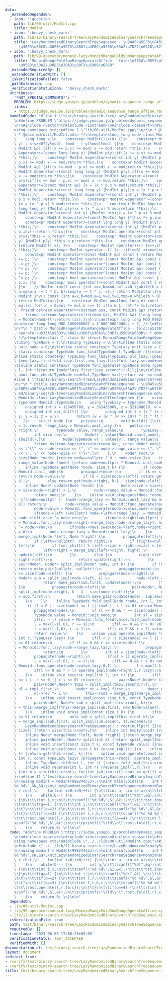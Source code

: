 ```yaml
---
data:
  _extendedDependsOn:
  - icon: ':question:'
    path: lib/00-util/ModInt.cpp
    title: ModInt
  - icon: ':heavy_check_mark:'
    path: lib/12-binary-search-tree/LazyRandomizedBinarySearchTreeSequence.cpp
    title: "LazyRandomizedBinarySearchTreeSequence - \u9045\u5EF6\u8A55\u4FA1\u30E9\
      \u30F3\u30C0\u30E0\u5E73\u8861\u4E8C\u5206\u63A2\u7D22\u6728\u5217"
  - icon: ':heavy_check_mark:'
    path: lib/99-operator/monoid-lazy/MonoidRangeFoldSumRangeOperateAffine.cpp
    title: "MonoidRangeFoldSumRangeOperateAffine - fold:\u533A\u9593\u548C, operate:\u533A\
      \u9593\u30A2\u30D5\u30A3\u30F3\u5909\u63DB"
  _extendedRequiredBy: []
  _extendedVerifiedWith: []
  _isVerificationFailed: false
  _pathExtension: cpp
  _verificationStatusIcon: ':heavy_check_mark:'
  attributes:
    '*NOT_SPECIAL_COMMENTS*': ''
    PROBLEM: https://judge.yosupo.jp/problem/dynamic_sequence_range_affine_range_sum
    links:
    - https://judge.yosupo.jp/problem/dynamic_sequence_range_affine_range_sum
  bundledCode: "#line 1 \"test/binary-search-tree/LazyRandomizedBinarySearchTreeSequence-reverse.test.cpp\"\
    \n#define PROBLEM \"https://judge.yosupo.jp/problem/dynamic_sequence_range_affine_range_sum\"\
    \n\n#include <vector>\n#include <iostream>\n#include <cassert>\n#include <queue>\n\
    using namespace std;\n#line 1 \"lib/00-util/ModInt.cpp\"\n/*\n * @title ModInt\n\
    \ * @docs md/util/ModInt.md\n */\ntemplate<long long mod> class ModInt {\npublic:\n\
    \    long long x;\n    constexpr ModInt():x(0) {}\n    constexpr ModInt(long long\
    \ y) : x(y>=0?(y%mod): (mod - (-y)%mod)%mod) {}\n    constexpr ModInt &operator+=(const\
    \ ModInt &p) {if((x += p.x) >= mod) x -= mod;return *this;}\n    constexpr ModInt\
    \ &operator+=(const long long y) {ModInt p(y);if((x += p.x) >= mod) x -= mod;return\
    \ *this;}\n    constexpr ModInt &operator+=(const int y) {ModInt p(y);if((x +=\
    \ p.x) >= mod) x -= mod;return *this;}\n    constexpr ModInt &operator-=(const\
    \ ModInt &p) {if((x += mod - p.x) >= mod) x -= mod;return *this;}\n    constexpr\
    \ ModInt &operator-=(const long long y) {ModInt p(y);if((x += mod - p.x) >= mod)\
    \ x -= mod;return *this;}\n    constexpr ModInt &operator-=(const int y) {ModInt\
    \ p(y);if((x += mod - p.x) >= mod) x -= mod;return *this;}\n    constexpr ModInt\
    \ &operator*=(const ModInt &p) {x = (x * p.x % mod);return *this;}\n    constexpr\
    \ ModInt &operator*=(const long long y) {ModInt p(y);x = (x * p.x % mod);return\
    \ *this;}\n    constexpr ModInt &operator*=(const int y) {ModInt p(y);x = (x *\
    \ p.x % mod);return *this;}\n    constexpr ModInt &operator^=(const ModInt &p)\
    \ {x = (x ^ p.x) % mod;return *this;}\n    constexpr ModInt &operator^=(const\
    \ long long y) {ModInt p(y);x = (x ^ p.x) % mod;return *this;}\n    constexpr\
    \ ModInt &operator^=(const int y) {ModInt p(y);x = (x ^ p.x) % mod;return *this;}\n\
    \    constexpr ModInt &operator/=(const ModInt &p) {*this *= p.inv();return *this;}\n\
    \    constexpr ModInt &operator/=(const long long y) {ModInt p(y);*this *= p.inv();return\
    \ *this;}\n    constexpr ModInt &operator/=(const int y) {ModInt p(y);*this *=\
    \ p.inv();return *this;}\n    constexpr ModInt operator=(const int y) {ModInt\
    \ p(y);*this = p;return *this;}\n    constexpr ModInt operator=(const long long\
    \ y) {ModInt p(y);*this = p;return *this;}\n    constexpr ModInt operator-() const\
    \ {return ModInt(-x); }\n    constexpr ModInt operator++() {x++;if(x>=mod) x-=mod;return\
    \ *this;}\n    constexpr ModInt operator--() {x--;if(x<0) x+=mod;return *this;}\n\
    \    constexpr ModInt operator+(const ModInt &p) const { return ModInt(*this)\
    \ += p; }\n    constexpr ModInt operator-(const ModInt &p) const { return ModInt(*this)\
    \ -= p; }\n    constexpr ModInt operator*(const ModInt &p) const { return ModInt(*this)\
    \ *= p; }\n    constexpr ModInt operator/(const ModInt &p) const { return ModInt(*this)\
    \ /= p; }\n    constexpr ModInt operator^(const ModInt &p) const { return ModInt(*this)\
    \ ^= p; }\n    constexpr bool operator==(const ModInt &p) const { return x ==\
    \ p.x; }\n    constexpr bool operator!=(const ModInt &p) const { return x != p.x;\
    \ }\n    // ModInt inv() const {int a=x,b=mod,u=1,v=0,t;while(b > 0) {t = a /\
    \ b;swap(a -= t * b, b);swap(u -= t * v, v);} return ModInt(u);}\n    constexpr\
    \ ModInt inv() const {int a=x,b=mod,u=1,v=0,t=0,tmp=0;while(b > 0) {t = a / b;a-=t*b;tmp=a;a=b;b=tmp;u-=t*v;tmp=u;u=v;v=tmp;}\
    \ return ModInt(u);}\n    constexpr ModInt pow(long long n) const {ModInt ret(1),\
    \ mul(x);for(;n > 0;mul *= mul,n >>= 1) if(n & 1) ret *= mul;return ret;}\n  \
    \  friend ostream &operator<<(ostream &os, const ModInt &p) {return os << p.x;}\n\
    \    friend istream &operator>>(istream &is, ModInt &a) {long long t;is >> t;a\
    \ = ModInt<mod>(t);return (is);}\n};\nconstexpr long long MOD_998244353 = 998244353;\n\
    constexpr long long MOD_1000000007 = 1'000'000'000LL + 7; //'\n#line 1 \"lib/99-operator/monoid-lazy/MonoidRangeFoldSumRangeOperateAffine.cpp\"\
    \n/*\n * @title MonoidRangeFoldSumRangeOperateAffine - fold:\u533A\u9593\u548C\
    , operate:\u533A\u9593\u30A2\u30D5\u30A3\u30F3\u5909\u63DB\n * @docs md/operator/monoid-lazy/MonoidRangeSumRangeAffine.md\n\
    \ */\ntemplate<class T, class U> struct MonoidRangeFoldSumRangeOperateAffine {\n\
    \tusing TypeNode = T;\n\tusing TypeLazy = U;\n\tinline static constexpr TypeNode\
    \ unit_node = 0;\n\tinline static constexpr TypeLazy unit_lazy = {1,0};\n\tinline\
    \ static constexpr TypeNode func_fold(TypeNode l,TypeNode r){return l+r;}\n\t\
    inline static constexpr TypeLazy func_lazy(TypeLazy old_lazy,TypeLazy new_lazy){return\
    \ {new_lazy.first*old_lazy.first,new_lazy.first*old_lazy.second+new_lazy.second};}\n\
    \tinline static constexpr TypeNode func_operate(TypeNode node,TypeLazy lazy,int\
    \ l, int r){return {node*lazy.first+lazy.second*(r-l)};}\n\tinline static constexpr\
    \ bool func_check(TypeNode nodeVal,TypeNode var){return var <= nodeVal;}\n};\n\
    #line 1 \"lib/12-binary-search-tree/LazyRandomizedBinarySearchTreeSequence.cpp\"\
    \n/*\n * @title LazyRandomizedBinarySearchTreeSequence - \u9045\u5EF6\u8A55\u4FA1\
    \u30E9\u30F3\u30C0\u30E0\u5E73\u8861\u4E8C\u5206\u63A2\u7D22\u6728\u5217\n * @docs\
    \ md/binary-search-tree/LazyRandomizedBinarySearchTreeSequence.md\n */\ntemplate<class\
    \ Monoid> class LazyRandomizedBinarySearchTreeSequence {\n    using TypeNode =\
    \ typename Monoid::TypeNode;\n    using TypeLazy = typename Monoid::TypeLazy;\n\
    \    unsigned int x = 123456789, y = 362436069, z = 521288629, w = 88675123;\n\
    \    unsigned int xor_shift() {\n        unsigned int t = (x ^ (x << 11)); x =\
    \ y; y = z; z = w;\n        return (w = (w ^ (w >> 19)) ^ (t ^ (t >> 8)));\n \
    \   }\n    struct Node {\n    private:\n        void build() {left = right = nullptr;size\
    \ = 1; rev=0; range_lazy = Monoid::unit_lazy;}\n    public:\n        Node *left,\
    \ *right;\n        TypeNode value, range_value;\n        TypeLazy range_lazy;\n\
    \        int size,rev;\n        Node() : value(Monoid::unit_node), range_value(Monoid::unit_node)\
    \ {build();}\n        Node(TypeNode v) : value(v), range_value(v) {build();}\n\
    \        friend ostream &operator<<(ostream &os, const Node* node) {return os\
    \ << \"{\" << node->value << \", \" << node->range_value << \", \" << node->range_lazy\
    \ << \", \" << node->size << \"}\";}\n    };\n    Node* root;\n    inline int\
    \ size(Node *node) {return node==nullptr ? 0 : node->size;}\n    inline TypeNode\
    \ range_value(Node *node) {return node==nullptr ? Monoid::unit_node : node->range_value;}\n\
    \    inline TypeNode get(Node *node, size_t k) {\n        if (node==nullptr) return\
    \ Monoid::unit_node;\n        propagate(node);\n        if (k == size(node->left))\
    \ return node->value;\n        if (k < size(node->left)) return get(node->left,\
    \ k);\n        else return get(node->right, k-1 - size(node->left));\n    }\n\
    \    inline Node* update(Node *node) {\n        node->size = size(node->left)\
    \ + size(node->right) + 1;\n        node->range_value = Monoid::func_fold(Monoid::func_fold(range_value(node->left),node->value),range_value(node->right));\n\
    \        return node;\n    }\n    inline void propagate(Node *node) {\n      \
    \  if(node==nullptr || (node->range_lazy == Monoid::unit_lazy && node->rev ==\
    \ 0)) return;\n        node->range_value = Monoid::func_operate(node->range_value,node->range_lazy,0,node->size);\n\
    \        node->value = Monoid::func_operate(node->value,node->range_lazy,0,1);\n\
    \        if(node->left !=nullptr) node->left->range_lazy  = Monoid::func_lazy(node->left->range_lazy,node->range_lazy),\
    \ node->left->rev ^= node->rev;\n        if(node->right!=nullptr) node->right->range_lazy\
    \ = Monoid::func_lazy(node->right->range_lazy,node->range_lazy), node->right->rev\
    \ ^= node->rev;\n        if(node->rev) swap(node->left,node->right), node->rev\
    \ = 0;\n        node->range_lazy = Monoid::unit_lazy;\n    }\n    inline Node*\
    \ merge_impl(Node *left, Node *right) {\n        propagate(left);\n        propagate(right);\n\
    \        if (left==nullptr)  return right;\n        if (right==nullptr) return\
    \ left;\n        if (xor_shift() % (left->size + right->size) < left->size) {\n\
    \            left->right = merge_impl(left->right, right);\n            return\
    \ update(left);\n        }\n        else {\n            right->left = merge_impl(left,\
    \ right->left);\n            return update(right);\n        }\n    }\n    inline\
    \ pair<Node*, Node*> split_impl(Node* node, int k) {\n        if (node==nullptr)\
    \ return make_pair(nullptr, nullptr);\n        propagate(node);\n        if (k\
    \ <= size(node->left)) {\n            propagate(node->right);\n            pair<Node*,\
    \ Node*> sub = split_impl(node->left, k);\n            node->left = sub.second;\n\
    \            return make_pair(sub.first, update(node));\n        }\n        else\
    \ {\n            propagate(node->left);\n            pair<Node*, Node*> sub =\
    \ split_impl(node->right, k - 1 - size(node->left));\n            node->right\
    \ = sub.first;\n            return make_pair(update(node), sub.second);\n    \
    \    }\n    }\n    inline TypeNode fold_impl(Node *node, int l, int r) {\n   \
    \     if (l < 0 || size(node) <= l || r<=0 || r-l <= 0) return Monoid::unit_node;\n\
    \        propagate(node);\n        if (l == 0 && r == size(node)) return range_value(node);\n\
    \        TypeNode value = Monoid::unit_node;\n        int sl = size(node->left);\n\
    \        if(sl > l) value = Monoid::func_fold(value,fold_impl(node->left,l,min(sl,r)));\n\
    \        l = max(l-sl,0), r -= sl;\n        if(l == 0 && r > 0) value = Monoid::func_fold(value,node->value);\n\
    \        l = max(l-1,0), r -= 1;\n        if(l >= 0 && r > l) value = Monoid::func_fold(value,fold_impl(node->right,l,r));\n\
    \        return value;\n    }\n    inline void operate_impl(Node *node, int l,\
    \ int r, TypeLazy lazy) {\n        if(l < 0 || size(node) <= l || r <= 0 || r-l\
    \ <= 0) return;\n        if (l == 0 && r == size(node)) {\n            node->range_lazy\
    \ = Monoid::func_lazy(node->range_lazy,lazy);\n            propagate(node);\n\
    \            return;\n        }\n        int sl = size(node->left);\n        propagate(node->left);\n\
    \        propagate(node->right);\n        if(sl > l) operate_impl(node->left,l,min(sl,r),lazy);\n\
    \        l = max(l-sl,0), r -= sl;\n        if(l == 0 && r > 0) node->value =\
    \ Monoid::func_operate(node->value,lazy,0,1);\n        l = max(l-1,0), r -= 1;\n\
    \        if(l >= 0 && r > l) operate_impl(node->right,l,r,lazy);\n        update(node);\n\
    \    }\n    inline void reverse_impl(int l, int r) {\n        if(l < 0 || size(root)\
    \ <= l || r <= 0 || r-l <= 0) return;\n        pair<Node*,Node*> tmp1 = split_impl(this->root,l);\n\
    \        pair<Node*,Node*> tmp2 = split_impl(tmp1.second,r-l);\n        Node*\
    \ nl = tmp1.first;\n        Node* nc = tmp2.first;\n        Node* nr = tmp2.second;\n\
    \        nc->rev ^= 1;\n        this->root = merge_impl(merge_impl(nl,nc),nr);\n\
    \    }\n    inline void insert_impl(const size_t k, const TypeNode value) {\n\
    \        pair<Node*, Node*> sub = split_impl(this->root, k);\n        this->root\
    \ = this->merge_impl(this->merge_impl(sub.first, new Node(value)), sub.second);\n\
    \    }\n    inline void erase_impl(const size_t k) {\n        if(size(this->root)\
    \ <= k) return;\n        auto sub = split_impl(this->root,k);\n        this->root\
    \ = merge_impl(sub.first, split_impl(sub.second, 1).second);\n    }\npublic:\n\
    \    LazyRandomizedBinarySearchTreeSequence() : root(nullptr) {}\n    inline int\
    \ size() {return size(this->root);}\n    inline int empty(void) {return bool(size()==0);}\n\
    \    inline Node* merge(Node *left, Node *right) {return merge_impl(left,right);}\n\
    \    inline pair<Node*, Node*> split(int k) {return split_impl(this->root,k);}\n\
    \    inline void insert(const size_t k, const TypeNode value) {insert_impl(k,value);}\n\
    \    inline void erase(const size_t k) {erase_impl(k);}\n    inline TypeNode get(size_t\
    \ k) {return get(this->root, k);}\n    inline void operate(const int l, const\
    \ int r, const TypeLazy lazy) {propagate(this->root); operate_impl(this->root,l,r,lazy);}\n\
    \    inline TypeNode fold(int l, int r) {return fold_impl(this->root,l,r);}\n\
    \    inline void reverse(int l, int r) {reverse_impl(l,r);}\n    void print()\
    \ {int m = size(this->root); for(int i=0;i<m;++i) cout << get(i) << \" \\n\"[i==m-1];}\n\
    };\n#line 11 \"test/binary-search-tree/LazyRandomizedBinarySearchTreeSequence-reverse.test.cpp\"\
    \n\nusing modint = ModInt<998244353>;\n\nint main(void){\n    int N,Q;\n\tscanf(\"\
    %d %d\",&N,&Q);\n\tLazyRandomizedBinarySearchTreeSequence<MonoidRangeFoldSumRangeOperateAffine<modint,pair<modint,modint>>\
    \ > rbst;\n    for(int i=0;i<N;++i) {\n\t\tint a; cin >> a;\n\t\trbst.insert(i,a);\n\
    \    }\n    while(Q--) {\n        int q;\n\t\tscanf(\"%d\",&q);\n\t\tif(q==0)\
    \ {\n\t\t\tint i,x;\n\t\t\tscanf(\"%d %d\",&i,&x);\n\t\t\trbst.insert(i,x);\n\t\
    \t}\n\t\tif(q==1) {\n\t\t\tint i;\n\t\t\tscanf(\"%d\",&i);\n\t\t\trbst.erase(i);\n\
    \t\t}\n\t\tif(q==2) {\n\t\t\tint l,r;\n\t\t\tscanf(\"%d %d\",&l,&r);\n\t\t\trbst.reverse(l,r);\n\
    \t\t}\n\t\tif(q==3) {\n\t\t\tint l,r,b,c;\n\t\t\tscanf(\"%d %d %d %d\",&l,&r,&b,&c);\n\
    \t\t\trbst.operate(l,r,{b,c});\n\t\t}\n\t\tif(q==4) {\n\t\t\tint l,r;\n\t\t\t\
    scanf(\"%d %d\",&l,&r);\n\t\t\tprintf(\"%lld\\n\",rbst.fold(l,r).x);\n\t\t}\n\
    \    }\n    return 0; \n}\n\n"
  code: "#define PROBLEM \"https://judge.yosupo.jp/problem/dynamic_sequence_range_affine_range_sum\"\
    \n\n#include <vector>\n#include <iostream>\n#include <cassert>\n#include <queue>\n\
    using namespace std;\n#include \"../../lib/00-util/ModInt.cpp\"\n#include \"../../lib/99-operator/monoid-lazy/MonoidRangeFoldSumRangeOperateAffine.cpp\"\
    \n#include \"../../lib/12-binary-search-tree/LazyRandomizedBinarySearchTreeSequence.cpp\"\
    \n\nusing modint = ModInt<998244353>;\n\nint main(void){\n    int N,Q;\n\tscanf(\"\
    %d %d\",&N,&Q);\n\tLazyRandomizedBinarySearchTreeSequence<MonoidRangeFoldSumRangeOperateAffine<modint,pair<modint,modint>>\
    \ > rbst;\n    for(int i=0;i<N;++i) {\n\t\tint a; cin >> a;\n\t\trbst.insert(i,a);\n\
    \    }\n    while(Q--) {\n        int q;\n\t\tscanf(\"%d\",&q);\n\t\tif(q==0)\
    \ {\n\t\t\tint i,x;\n\t\t\tscanf(\"%d %d\",&i,&x);\n\t\t\trbst.insert(i,x);\n\t\
    \t}\n\t\tif(q==1) {\n\t\t\tint i;\n\t\t\tscanf(\"%d\",&i);\n\t\t\trbst.erase(i);\n\
    \t\t}\n\t\tif(q==2) {\n\t\t\tint l,r;\n\t\t\tscanf(\"%d %d\",&l,&r);\n\t\t\trbst.reverse(l,r);\n\
    \t\t}\n\t\tif(q==3) {\n\t\t\tint l,r,b,c;\n\t\t\tscanf(\"%d %d %d %d\",&l,&r,&b,&c);\n\
    \t\t\trbst.operate(l,r,{b,c});\n\t\t}\n\t\tif(q==4) {\n\t\t\tint l,r;\n\t\t\t\
    scanf(\"%d %d\",&l,&r);\n\t\t\tprintf(\"%lld\\n\",rbst.fold(l,r).x);\n\t\t}\n\
    \    }\n    return 0; \n}\n\n"
  dependsOn:
  - lib/00-util/ModInt.cpp
  - lib/99-operator/monoid-lazy/MonoidRangeFoldSumRangeOperateAffine.cpp
  - lib/12-binary-search-tree/LazyRandomizedBinarySearchTreeSequence.cpp
  isVerificationFile: true
  path: test/binary-search-tree/LazyRandomizedBinarySearchTreeSequence-reverse.test.cpp
  requiredBy: []
  timestamp: '2023-06-03 17:08:23+09:00'
  verificationStatus: TEST_ACCEPTED
  verifiedWith: []
documentation_of: test/binary-search-tree/LazyRandomizedBinarySearchTreeSequence-reverse.test.cpp
layout: document
redirect_from:
- /verify/test/binary-search-tree/LazyRandomizedBinarySearchTreeSequence-reverse.test.cpp
- /verify/test/binary-search-tree/LazyRandomizedBinarySearchTreeSequence-reverse.test.cpp.html
title: test/binary-search-tree/LazyRandomizedBinarySearchTreeSequence-reverse.test.cpp
---
```


